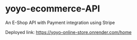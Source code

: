 # yoyo-ecommerce-API

An E-Shop API with Payment integration using Stripe

Deployed link: https://yoyo-online-store.onrender.com/home
